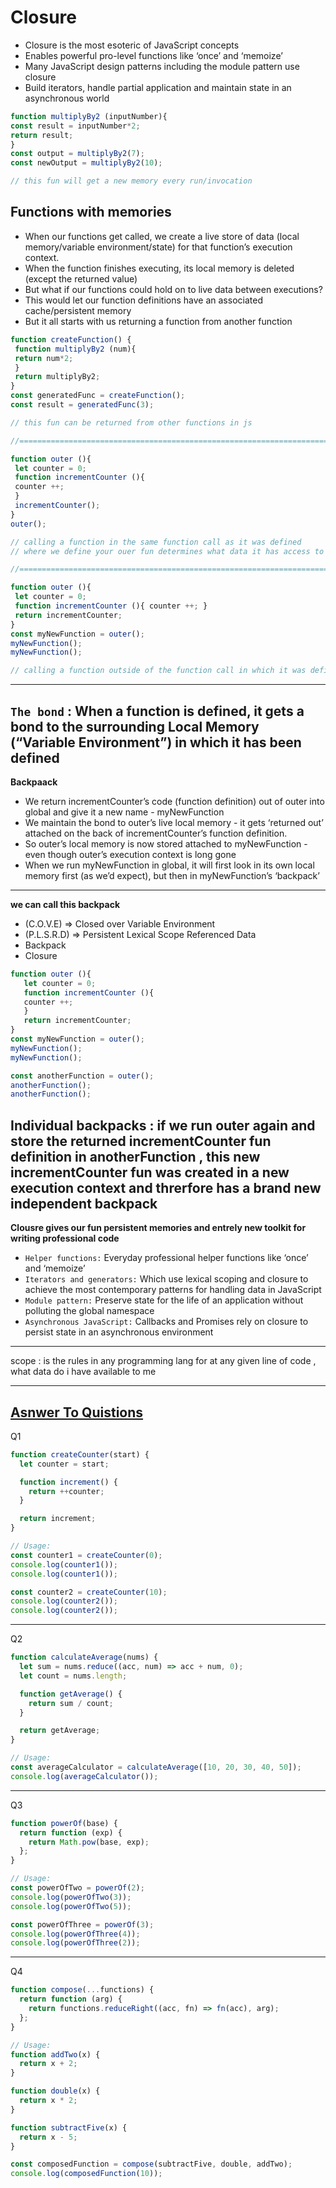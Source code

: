 # Closure
- Closure is the most esoteric of JavaScript concepts
- Enables powerful pro-level functions like ‘once’ and ‘memoize’
- Many JavaScript design patterns including the module pattern use closure
- Build iterators, handle partial application and maintain state in an asynchronous world
```javascript
function multiplyBy2 (inputNumber){
const result = inputNumber*2;
return result;
}
const output = multiplyBy2(7);
const newOutput = multiplyBy2(10);

// this fun will get a new memory every run/invocation
```

## Functions with memories
- When our functions get called, we create a live store of data (local memory/variable environment/state) for that function’s execution context.
- When the function finishes executing, its local memory is deleted (except the returned value)
- But what if our functions could hold on to live data between executions?
- This would let our function definitions have an associated cache/persistent memory
- But it all starts with us returning a function from another function
```javascript
function createFunction() {
 function multiplyBy2 (num){
 return num*2;
 }
 return multiplyBy2;
}
const generatedFunc = createFunction();
const result = generatedFunc(3);

// this fun can be returned from other functions in js

//=======================================================================

function outer (){
 let counter = 0;
 function incrementCounter (){
 counter ++;
 }
 incrementCounter();
}
outer();

// calling a function in the same function call as it was defined
// where we define your ouer fun determines what data it has access to when you call it

//=========================================================================================

function outer (){
 let counter = 0;
 function incrementCounter (){ counter ++; }
 return incrementCounter;
}
const myNewFunction = outer();
myNewFunction();
myNewFunction();

// calling a function outside of the function call in which it was defined
```
---

**`The bond`** : When a function is defined, it gets a bond to the surrounding Local Memory
(“Variable Environment”) in which it has been defined
---
**Backpaack**
- We return incrementCounter’s code (function definition) out of outer into global and give it a new name - myNewFunction
- We maintain the bond to outer’s live local memory - it gets ‘returned out’ attached on the back of incrementCounter’s function definition.
- So outer’s local memory is now stored attached to myNewFunction - even though outer’s execution context is long gone
- When we run myNewFunction in global, it will first look in its own local memory first (as we’d expect), but then in myNewFunction’s ‘backpack’
---
**we can call this backpack**
- (C.O.V.E) => Closed over Variable Environment
- (P.L.S.R.D) => Persistent Lexical Scope Referenced Data
- Backpack
- Closure

```javascript
function outer (){
   let counter = 0;
   function incrementCounter (){
   counter ++;
   }
   return incrementCounter;
}
const myNewFunction = outer();
myNewFunction();
myNewFunction();

const anotherFunction = outer();
anotherFunction();
anotherFunction();
```
**Individual backpacks** : if we run outer again and store the returned incrementCounter fun definition in anotherFunction , this new incrementCounter fun was created in a new execution context and threrfore has a brand new independent backpack
---
**Clousre gives our fun persistent memories and entrely new toolkit for writing professional code**
- `Helper functions:` Everyday professional helper functions like ‘once’ and ‘memoize’
- `Iterators and generators:` Which use lexical scoping and closure to achieve the most contemporary patterns for handling data in JavaScript
- `Module pattern:` Preserve state for the life of an application without polluting the global namespace
- `Asynchronous JavaScript:` Callbacks and Promises rely on closure to persist state in an asynchronous environment

---
scope : is the rules in any programming lang for at any given line of code , what data do i have available to me 


---

[**Asnwer To Quistions**](https://github.com/orjwan-alrajaby/gsg-expressjs-backend-training-2023/blob/main/learning-sprint-1/week2-day2-tasks/tasks.md)
---
Q1
```js
function createCounter(start) {
  let counter = start;

  function increment() {
    return ++counter;
  }

  return increment;
}

// Usage:
const counter1 = createCounter(0);
console.log(counter1());
console.log(counter1());

const counter2 = createCounter(10);
console.log(counter2());
console.log(counter2());

```


---

Q2

```js
function calculateAverage(nums) {
  let sum = nums.reduce((acc, num) => acc + num, 0);
  let count = nums.length;

  function getAverage() {
    return sum / count;
  }

  return getAverage;
}

// Usage:
const averageCalculator = calculateAverage([10, 20, 30, 40, 50]);
console.log(averageCalculator());
```

---

Q3
```js
function powerOf(base) {
  return function (exp) {
    return Math.pow(base, exp);
  };
}

// Usage:
const powerOfTwo = powerOf(2);
console.log(powerOfTwo(3));
console.log(powerOfTwo(5));

const powerOfThree = powerOf(3);
console.log(powerOfThree(4));
console.log(powerOfThree(2));

```

---

Q4
```js
function compose(...functions) {
  return function (arg) {
    return functions.reduceRight((acc, fn) => fn(acc), arg);
  };
}

// Usage:
function addTwo(x) {
  return x + 2;
}

function double(x) {
  return x * 2;
}

function subtractFive(x) {
  return x - 5;
}

const composedFunction = compose(subtractFive, double, addTwo);
console.log(composedFunction(10));

```



























